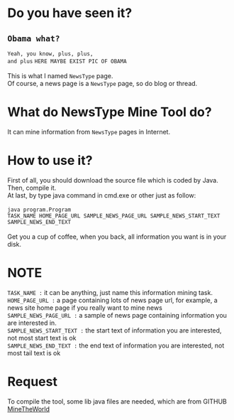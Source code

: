 # Do you have seen it?
<code><h2>Obama what?</h2></code>
<code>Yeah, you know, plus, plus, and plus</code>
<code>HERE MAYBE EXIST PIC OF OBAMA</code>
<br/><br/>
This is what I named <code>NewsType</code> page.<br/>
Of course, a news page is a <code>NewsType</code> page, so do blog or thread.

# What do NewsType Mine Tool do?
It can mine information from <code>NewsType</code> pages in Internet.

# How to use it?
First of all, you should download the source file which is coded by Java.<br/>
Then, compile it.<br/>
At last, by type java command in cmd.exe or other just as follow:<br/><br/>
    <code>java program.Program TASK_NAME HOME_PAGE_URL SAMPLE_NEWS_PAGE_URL SAMPLE_NEWS_START_TEXT SAMPLE_NEWS_END_TEXT</code><br/>
    <br/>
Get you a cup of coffee, when you back, all information you want is in your disk.

# NOTE
<code>TASK_NAME              :</code>      it can be anything, just name this information mining task.<br/>
<code>HOME_PAGE_URL          :</code>      a page containing lots of news page url, for example, a news site home page if you really want to mine news  <br/>
<code>SAMPLE_NEWS_PAGE_URL   :</code>      a sample of news page containing information you are interested in.<br/>
<code>SAMPLE_NEWS_START_TEXT :</code>      the start text of information you are interested, not most start text is ok <br/>
<code>SAMPLE_NEWS_END_TEXT   :</code>      the end text of information you are interested, not most tail text is ok <br/>

# Request
To compile the tool, some lib java files are needed, which are from GITHUB 
<a href="https://github.com/sakuraloku/MineTheWorld.git"> MineTheWorld</a>

